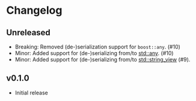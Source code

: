 # Changelog

## Unreleased

- Breaking: Removed (de-)serialization support for `boost::any`. (#10)
- Minor: Added support for (de-)serializing from/to [std::any](https://en.cppreference.com/w/cpp/utility/any). (#10)
- Minor: Added support for (de-)serializing from/to [std::string_view](https://en.cppreference.com/w/cpp/string/basic_string_view) (#9).

## v0.1.0

- Initial release
